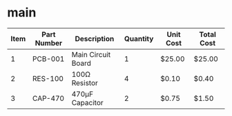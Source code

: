# main

| Item | Part Number | Description | Quantity | Unit Cost | Total Cost |
| --- | --- | --- | --- | --- | --- |
| 1 | PCB-001 | Main Circuit Board | 1 | $25.00 | $25.00 |
| 2 | RES-100 | 100Ω Resistor | 4 | $0.10 | $0.40 |
| 3 | CAP-470 | 470µF Capacitor | 2 | $0.75 | $1.50 |

